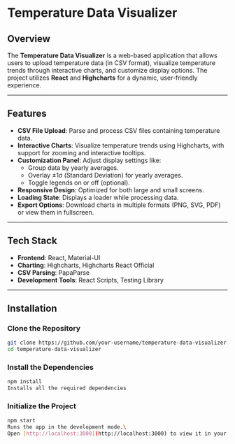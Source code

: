 # Temperature Data Visualizer

## Overview

The **Temperature Data Visualizer** is a web-based application that allows users to upload temperature data (in CSV format), visualize temperature trends through interactive charts, and customize display options. The project utilizes **React** and **Highcharts** for a dynamic, user-friendly experience.

---

## Features

- **CSV File Upload**: Parse and process CSV files containing temperature data.
- **Interactive Charts**: Visualize temperature trends using Highcharts, with support for zooming and interactive tooltips.
- **Customization Panel**: Adjust display settings like:
  - Group data by yearly averages.
  - Overlay ±1σ (Standard Deviation) for yearly averages.
  - Toggle legends on or off (optional).
- **Responsive Design**: Optimized for both large and small screens.
- **Loading State**: Displays a loader while processing data.
- **Export Options**: Download charts in multiple formats (PNG, SVG, PDF) or view them in fullscreen.

---

## Tech Stack

- **Frontend**: React, Material-UI
- **Charting**: Highcharts, Highcharts React Official
- **CSV Parsing**: PapaParse
- **Development Tools**: React Scripts, Testing Library

---

## Installation

### Clone the Repository

```bash
git clone https://github.com/your-username/temperature-data-visualizer.git
cd temperature-data-visualizer
```

### Install the Dependencies

```bash
npm install
Installs all the required dependencies
```

### Initialize the Project

```bash
npm start
Runs the app in the development mode.\
Open [http://localhost:3000](http://localhost:3000) to view it in your browser.
```
